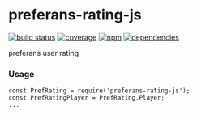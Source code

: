 # preferans-rating-js
[![build status](https://travis-ci.org/cope/preferans-rating-js.svg?branch=master)](https://travis-ci.org/cope/preferans-rating-js)
[![coverage](https://coveralls.io/repos/github/cope/preferans-rating-js/badge.svg?branch=master)](https://coveralls.io/github/cope/preferans-rating-js?branch=master)
[![npm](https://img.shields.io/npm/dt/preferans-rating-js.svg)](https://www.npmjs.com/package/preferans-rating-js)
[![dependencies](https://david-dm.org/cope/preferans-rating-js.svg)](https://www.npmjs.com/package/preferans-rating-js)

preferans user rating

### Usage

    const PrefRating = require('preferans-rating-js');
    const PrefRatingPlayer = PrefRating.Player;
    ...
